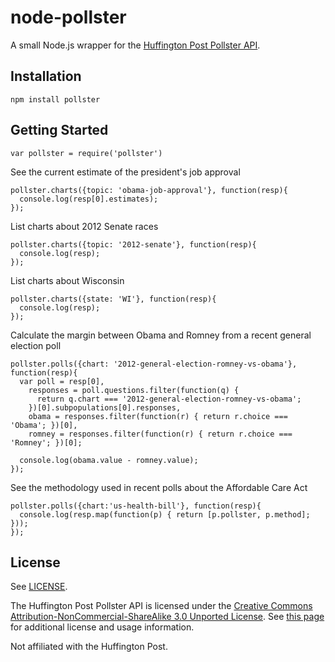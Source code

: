# node-pollster

A small Node.js wrapper for the [Huffington Post Pollster API](http://elections.huffingtonpost.com/pollster/api).

## Installation

    npm install pollster

## Getting Started

    var pollster = require('pollster')

See the current estimate of the president's job approval    

    pollster.charts({topic: 'obama-job-approval'}, function(resp){
      console.log(resp[0].estimates);
    });

List charts about 2012 Senate races

    pollster.charts({topic: '2012-senate'}, function(resp){
      console.log(resp);
    });

List charts about Wisconsin

    pollster.charts({state: 'WI'}, function(resp){
      console.log(resp);
    });

Calculate the margin between Obama and Romney from a recent general election poll

    pollster.polls({chart: '2012-general-election-romney-vs-obama'}, function(resp){
      var poll = resp[0],
        responses = poll.questions.filter(function(q) {
          return q.chart === '2012-general-election-romney-vs-obama';
        })[0].subpopulations[0].responses,
        obama = responses.filter(function(r) { return r.choice === 'Obama'; })[0],
        romney = responses.filter(function(r) { return r.choice === 'Romney'; })[0];

      console.log(obama.value - romney.value);
    });

See the methodology used in recent polls about the Affordable Care Act

    pollster.polls({chart:'us-health-bill'}, function(resp){
      console.log(resp.map(function(p) { return [p.pollster, p.method]; }));
    });

## License
See [LICENSE](https://github.com/caseypt/node-pollster/blob/master/LICENSE).

The Huffington Post Pollster API is licensed under the [Creative Commons Attribution-NonCommercial-ShareAlike 3.0 Unported License](http://creativecommons.org/licenses/by-nc-sa/3.0/deed.en_US). See [this page](http://elections.huffingtonpost.com/pollster/api) for additional license and usage information.

Not affiliated with the Huffington Post.